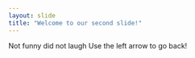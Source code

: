 ```yaml
---
layout: slide
title: "Welcome to our second slide!"
---
```

Not funny did not laugh
Use the left arrow to go back!
